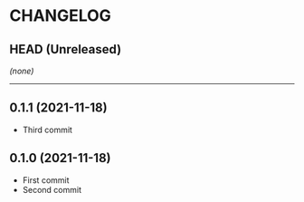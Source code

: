 CHANGELOG
=========

## HEAD (Unreleased)
_(none)_

---

## 0.1.1 (2021-11-18)
* Third commit

## 0.1.0 (2021-11-18)
* First commit
* Second commit
